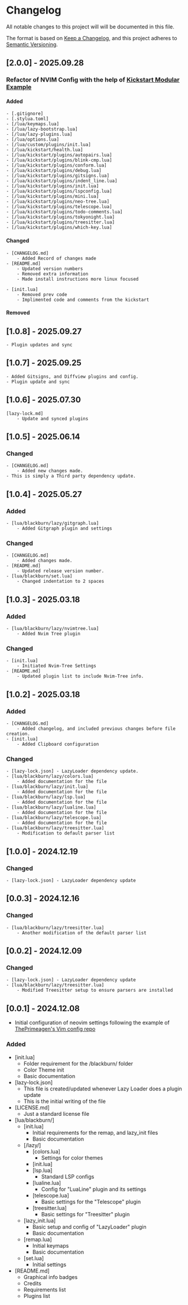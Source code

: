 # Changelog

All notable changes to this project will will be documented in this file.

The format is based on [Keep a Changelog](https://keepachangelog.com/en/1.1.0), and this project adheres to [Semantic Versioning](https://semver.org/spec/v2.0.0.html).

## [2.0.0] - 2025.09.28

### Refactor of NVIM Config with the help of [Kickstart Modular Example](https://github.com/dam9000/kickstart-modular.nvim)

#### Added
    - [.gitignore]
    - [.stylua.toml]
    - [/lua/keymaps.lua]
    - [/lua/lazy-bootstrap.lua]
    - [/lua/lazy-plugins.lua]
    - [/lua/options.lua]
    - [/lua/custom/plugins/init.lua]
    - [/lua/kickstart/health.lua]
    - [/lua/kickstart/plugins/autopairs.lua]
    - [/lua/kickstart/plugins/blink-cmp.lua]
    - [/lua/kickstart/plugins/conform.lua]
    - [/lua/kickstart/plugins/debug.lua]
    - [/lua/kickstart/plugins/gitsigns.lua]
    - [/lua/kickstart/plugins/indent_line.lua]
    - [/lua/kickstart/plugins/init.lua]
    - [/lua/kickstart/plugins/lspconfig.lua]
    - [/lua/kickstart/plugins/mini.lua]
    - [/lua/kickstart/plugins/neo-tree.lua]
    - [/lua/kickstart/plugins/telescope.lua]
    - [/lua/kickstart/plugins/todo-comments.lua]
    - [/lua/kickstart/plugins/tokyonight.lua]
    - [/lua/kickstart/plugins/treesitter.lua]
    - [/lua/kickstart/plugins/which-key.lua]
#### Changed
    - [CHANGELOG.md]
        - Added Record of changes made
    - [README.md]
        - Updated version numbers
        - Removed extra information
        - Made install instructions more linux focused

    - [init.lua]
        - Removed prev code
        - Implimented code and comments from the kickstart

#### Removed

## [1.0.8] - 2025.09.27
    - Plugin updates and sync

## [1.0.7] - 2025.09.25
    - Added Gitsigns, and Diffview plugins and config.
    - Plugin update and sync

## [1.0.6] - 2025.07.30
    [lazy-lock.md]
        - Update and synced plugins

## [1.0.5] - 2025.06.14

### Changed
    - [CHANGELOG.md]
        - Added new changes made.
    - This is simply a Third party dependency update.

## [1.0.4] - 2025.05.27

### Added
    - [lua/blackburn/lazy/gitgraph.lua]
        - Added Gitgraph plugin and settings

### Changed
    - [CHANGELOG.md]
        - Added changes made.
    - [README.md]
        - Updated release version number.
    - [lua/blackburn/set.lua]
        - Changed indentation to 2 spaces

## [1.0.3] - 2025.03.18

### Added
    - [lua/blackburn/lazy/nvimtree.lua]
        - Added Nvim Tree plugin

### Changed
    - [init.lua]
        - Initiated Nvim-Tree Settings
    - [README.md]
        - Updated plugin list to include Nvim-Tree info.

## [1.0.2] - 2025.03.18

### Added
    - [CHANGELOG.md]
        - Added changelog, and included previous changes before file creation.
    - [init.lua]
        - Added Clipboard configuration

### Changed
    - [lazy-lock.json] - LazyLoader dependency update.
    - [lua/blackburn/lazy/colors.lua]
        - Added documentation for the file
    - [lua/blackburn/lazy/init.lua]
        - Added documentation for the file
    - [lua/blackburn/lazy/lsp.lua]
        - Added documentation for the file
    - [lua/blackburn/lazy/lualine.lua]
        - Added documentation for the file
    - [lua/blackburn/lazy/telescope.lua]
        - Added documentation for the file
    - [lua/blackburn/lazy/treesitter.lua]
        - Modification to default parser list

## [1.0.0] - 2024.12.19

### Changed
    - [lazy-lock.json] - LazyLoader dependency update

## [0.0.3] - 2024.12.16

### Changed
    - [lua/blackburn/lazy/treesitter.lua]
        - Another modification of the default parser list

## [0.0.2] - 2024.12.09 

### Changed
    - [lazy-lock.json] - LazyLoader dependency update
    - [lua/blackburn/lazy/treesitter.lua]
        - Modified Treesitter setup to ensure parsers are installed

## [0.0.1] - 2024.12.08
- Initial configuration of neovim settings following the example of [ThePrimeagen's Vim config repo](https://github.com/ThePrimeagen/init.lua)

### Added

- [init.lua]
    - Folder requirement for the /blackburn/ folder
    - Color Theme init
    - Basic documentation
- [lazy-lock.json]
    - This file is created/updated whenever Lazy Loader does a plugin update
    - This is the initial writing of the file
- [LICENSE.md]
    - Just a standard license file
- [lua/blackburn/]
    - [init.lua]
        - Initial requirements for the remap, and lazy_init files
        - Basic documentation
    - [/lazy/]
        - [colors.lua]
            - Settings for color themes
        - [init.lua]
        - [lsp.lua]
            - Standard LSP configs
        - [lualine.lua]
            - Config for "LuaLine" plugin and its settings
        - [telescope.lua]
            - Basic settings for the "Telescope" plugin
        - [treesitter.lua]
            - Basic settings for "Treesitter" plugin
    - [lazy_init.lua]
        - Basic setup and config of "LazyLoader" plugin
        - Basic documentation
    - [remap.lua]
        - Initial keymaps
        - Basic documentation
    - [set.lua]
        - Initial settings
- [README.md]
    - Graphical info badges
    - Credits
    - Requirements list
    - Plugins list
